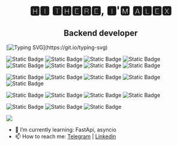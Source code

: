 <h1 align="center">🅷🅸 🆃🅷🅴🆁🅴, 🅸'🅼 🅰🅻🅴🆇</h1>
<h2 align="center">Backend developer</h2>

[![Typing SVG](https://readme-typing-svg.herokuapp.com?color=%2300A550&lines=My+basic+technology+stack:)](https://git.io/typing-svg)

![Static Badge](https://img.shields.io/badge/Python-0000FF)
![Static Badge](https://img.shields.io/badge/Django-228B22)
![Static Badge](https://img.shields.io/badge/Django_REST-framework-red)
![Static Badge](https://img.shields.io/badge/Docker-008080)
![Static Badge](https://img.shields.io/badge/Nginx-006400)
![Static Badge](https://img.shields.io/badge/Git-FF4500)
![Static Badge](https://img.shields.io/badge/Linux-FFDAB9)
![Static Badge](https://img.shields.io/badge/PostgreSQL-4682B4)

![Static Badge](https://img.shields.io/badge/REST_API-6A5ACD)
![Static Badge](https://img.shields.io/badge/Postman-D2691E)
![Static Badge](https://img.shields.io/badge/Logging-696969)
![Static Badge](https://img.shields.io/badge/unittest-800000)
![Static Badge](https://img.shields.io/badge/DBeaver-66CDAA)

![Static Badge](https://img.shields.io/badge/HTML-FF7F50)
![Static Badge](https://img.shields.io/badge/CSS-00CED1)
![Static Badge](https://img.shields.io/badge/Bootstrap-7B68EE)
![Static Badge](https://img.shields.io/badge/Jinja-000000)

![Static Badge](https://img.shields.io/badge/FastAPI-2E8B57)
![Static Badge](https://img.shields.io/badge/asyncio-808000)
![Static Badge](https://img.shields.io/badge/pydantic-sqlalchemy-black)


![](https://github-profile-summary-cards.vercel.app/api/cards/profile-details?username=Aleks-Ti&theme=solarized_dark)

- 🌱 I’m currently learning: FastApi, asyncio
- 📫 How to reach me: [Telegram](https://t.me/rombyard) | [Linkedin](https://www.linkedin.com/in/%D0%B0%D0%BB%D0%B5%D0%BA%D1%81%D0%B0%D0%BD%D0%B4%D1%80-%D1%82%D0%BA%D0%B0%D1%87%D0%B5%D0%BD%D0%BA%D0%BE-a6b252286?lipi=urn%3Ali%3Apage%3Ad_flagship3_profile_view_base_contact_details%3B%2FBGZj58%2BSlWxo0mVhJaxlA%3D%3D)

<!--

**Aleks-Ti/Aleks-Ti** is a ✨ _special_ ✨ repository because its `README.md` (this file) appears on your GitHub profile.

- 🔭 I’m currently working on ...
- 🌱 I’m currently learning ...
- 👯 I’m looking to collaborate on ...
- 🤔 I’m looking for help with ...
- 💬 Ask me about ...
- 📫 How to reach me: ...
- 😄 Pronouns: ...
- ⚡ Fun fact: ...
-->
